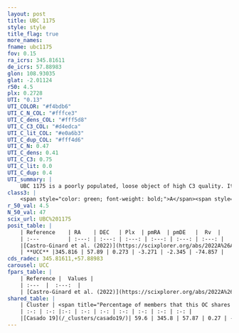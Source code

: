 ```yaml
---
layout: post
title: UBC 1175
style: style
title_flag: true
more_names: 
fname: ubc1175
fov: 0.15
ra_icrs: 345.81611
de_icrs: 57.88983
glon: 108.93035
glat: -2.01124
r50: 4.5
plx: 0.2728
UTI: "0.13"
UTI_COLOR: "#f4bdb6"
UTI_C_N_COL: "#fffce3"
UTI_C_dens_COL: "#fff5d8"
UTI_C_C3_COL: "#d4edca"
UTI_C_lit_COL: "#e0a6b3"
UTI_C_dup_COL: "#fff4d6"
UTI_C_N: 0.47
UTI_C_dens: 0.41
UTI_C_C3: 0.75
UTI_C_lit: 0.0
UTI_C_dup: 0.4
UTI_summary: |
    UBC 1175 is a poorly populated, loose object of high C3 quality. It was recently reported in the literature.<br><br><span style="color: #99180f; font-weight: bold;">Warning: </span>This is possibly a duplicated object, which shares a significant percentage of members with at least one previously reported entry.
class3: |
    <span style="color: green; font-weight: bold;">A</span><span style="color: #FFC300; font-weight: bold;">B</span>
r_50_val: 4.5
N_50_val: 47
scix_url: UBC%201175
posit_table: |
    | Reference    | RA    | DEC   | Plx  | pmRA  | pmDE   |  Rv  |
    | :---         | :---: | :---: | :---: | :---: | :---: | :---: |
    |[Castro-Ginard et al. (2022)](https://scixplorer.org/abs/2022A%26A...661A.118C) | 345.83 | 57.89 | 0.27 | -3.28 | -2.33 | -- |
    | **UCC** |345.816 | 57.89 | 0.273 | -3.271 | -2.345 | -74.857 | 
cds_radec: 345.81611,+57.88983
carousel: UCC
fpars_table: |
    | Reference |  Values |
    | :---  |  :---:  |
    | [Castro-Ginard et al. (2022)](https://scixplorer.org/abs/2022A%26A...661A.118C) | `AV=1.699, Dist=3801, logAge=8.123` |
shared_table: |
    | Cluster | <span title="Percentage of members that this OC shares with the ones listed">%</span>   | RA   | DEC   | Plx   | pmRA  | pmDE  | Rv | UTI |
    | :-: | :-: |:-: | :-: | :-: | :-: | :-: | :-: | :-: |
    |[Casado 19](/_clusters/casado19/)| 59.6 | 345.8 | 57.87 | 0.27 | -3.3 | -2.29 | -- |0.41 |
---
```

